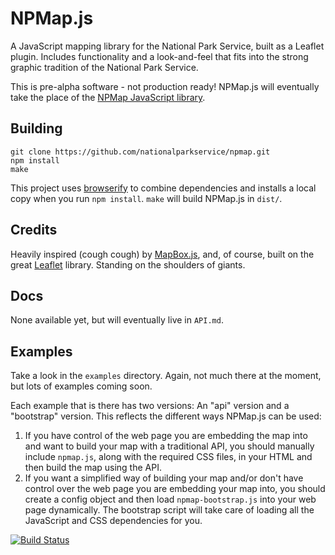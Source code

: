 # NPMap.js

A JavaScript mapping library for the National Park Service, built as a Leaflet plugin. Includes functionality and a look-and-feel that fits into the strong graphic tradition of the National Park Service.

This is pre-alpha software - not production ready! NPMap.js will eventually take the place of the [NPMap JavaScript library](https://github.com/nationalparkservice/npmap).

## Building

    git clone https://github.com/nationalparkservice/npmap.git
    npm install
    make

This project uses [browserify](https://github.com/substack/node-browserify) to combine dependencies and installs a local copy when you run `npm install`. `make` will build NPMap.js in `dist/`.

## Credits

Heavily inspired (cough cough) by [MapBox.js](https://github.com/mapbox/mapbox.js), and, of course, built on the great [Leaflet](https://github.com/Leaflet/Leaflet) library. Standing on the shoulders of giants.

## Docs

None available yet, but will eventually live in `API.md`.

## Examples

Take a look in the `examples` directory. Again, not much there at the moment, but lots of examples coming soon.

Each example that is there has two versions: An "api" version and a "bootstrap" version. This reflects the different ways NPMap.js can be used:

1) If you have control of the web page you are embedding the map into and want to build your map with a traditional API, you should manually include `npmap.js`, along with the required CSS files, in your HTML and then build the map using the API.
2) If you want a simplified way of building your map and/or don't have control over the web page you are embedding your map into, you should create a config object and then load `npmap-bootstrap.js` into your web page dynamically. The bootstrap script will take care of loading all the JavaScript and CSS dependencies for you.

[![Build Status](https://travis-ci.org/nationalparkservice/npmap.js.png)](https://travis-ci.org/nationalparkservice/npmap.js)